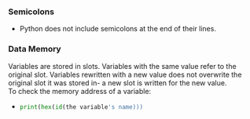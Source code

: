   ### Semicolons
* Python does not include semicolons at the end of their lines.
### Data Memory
Variables are stored in slots. Variables with the same value refer to the original slot. Variables rewritten with a new value does not overwrite the original slot it was stored in- a new slot is written for the new value.   
To check the memory address of a variable:
* ```python
  print(hex(id(the variable's name)))
  ```

